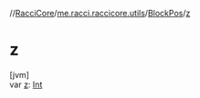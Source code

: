 //[RacciCore](../../../index.md)/[me.racci.raccicore.utils](../index.md)/[BlockPos](index.md)/[z](z.md)

# z

[jvm]\
var [z](z.md): [Int](https://kotlinlang.org/api/latest/jvm/stdlib/kotlin/-int/index.html)

